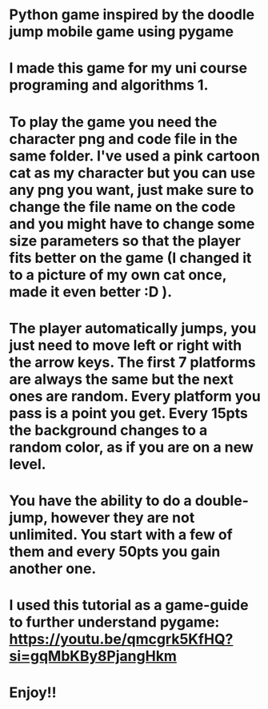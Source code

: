 # Python game inspired by the doodle jump mobile game using pygame

# I made this game for my uni course programing and algorithms 1.

# To play the game you need the character png and code file in the same folder. I've used a pink cartoon cat as my character but you can use any png you want, just make sure to change the file name on the code and you might have to change some size parameters so that the player fits better on the game (I changed it to a picture of my own cat once, made it even better :D ).

# The player automatically jumps, you just need to move left or right with the arrow keys. The first 7 platforms are always the same but the next ones are random. Every platform you pass is a point you get. Every 15pts the background changes to a random color, as if you are on a new level.

# You have the ability to do a double-jump, however they are not unlimited. You start with a few of them and every 50pts you gain another one. 

# I used this tutorial as a game-guide to further understand pygame: https://youtu.be/qmcgrk5KfHQ?si=gqMbKBy8PjangHkm

# Enjoy!!
